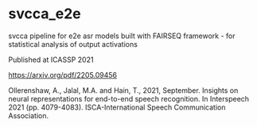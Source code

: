 # svcca_e2e

svcca pipeline for e2e asr models built with FAIRSEQ framework - for statistical analysis of output activations

Published at ICASSP 2021

https://arxiv.org/pdf/2205.09456

Ollerenshaw, A., Jalal, M.A. and Hain, T., 2021, September. Insights on neural representations for end-to-end speech recognition. In Interspeech 2021 (pp. 4079-4083). ISCA-International Speech Communication Association.
